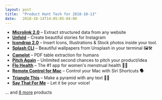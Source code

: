 ```yaml
---
layout: post
title:  "Product Hunt Tech for 2018-10-13"
date:   2018-10-14T14:05:05-04:00
---
```


* **[Microlink 2.0](https://www.producthunt.com/posts/microlink-2-0?utm_campaign=producthunt-api&utm_medium=api&utm_source=Application%3A+Daily+Digest+RSS+%28ID%3A+3202%29)** – Extract structured data from any website
* **[Unfold](https://www.producthunt.com/posts/unfold?utm_campaign=producthunt-api&utm_medium=api&utm_source=Application%3A+Daily+Digest+RSS+%28ID%3A+3202%29)** – Create beautiful stories for Instagram
* **[Icondrop 2.0](https://www.producthunt.com/posts/icondrop-2-0?utm_campaign=producthunt-api&utm_medium=api&utm_source=Application%3A+Daily+Digest+RSS+%28ID%3A+3202%29)** – Insert Icons, Illustrations & Stock photos inside your tool.
* **[Splash CLI](https://www.producthunt.com/posts/splash-cli?utm_campaign=producthunt-api&utm_medium=api&utm_source=Application%3A+Daily+Digest+RSS+%28ID%3A+3202%29)** – Beautiful wallpapers from Unsplash in your terminal 🖼️🛠️
* **[Camelot](https://www.producthunt.com/posts/camelot-2?utm_campaign=producthunt-api&utm_medium=api&utm_source=Application%3A+Daily+Digest+RSS+%28ID%3A+3202%29)** – PDF table extraction for humans
* **[Pitch Again](https://www.producthunt.com/posts/pitch-again?utm_campaign=producthunt-api&utm_medium=api&utm_source=Application%3A+Daily+Digest+RSS+%28ID%3A+3202%29)** – Unlimited second chances to pitch your product/idea
* **[Flo Health](https://www.producthunt.com/posts/flo-health?utm_campaign=producthunt-api&utm_medium=api&utm_source=Application%3A+Daily+Digest+RSS+%28ID%3A+3202%29)** – The #1 app for women's menstrual health 💆‍♀️
* **[Remote Control for Mac](https://www.producthunt.com/posts/remote-control-for-mac?utm_campaign=producthunt-api&utm_medium=api&utm_source=Application%3A+Daily+Digest+RSS+%28ID%3A+3202%29)** – Control your Mac with Siri Shortcuts 🗣️
* **[Triangle This](https://www.producthunt.com/posts/triangle-this?utm_campaign=producthunt-api&utm_medium=api&utm_source=Application%3A+Daily+Digest+RSS+%28ID%3A+3202%29)** – Make a pyramid with any text 🙈📐
* **[Say That For Me](https://www.producthunt.com/posts/say-that-for-me?utm_campaign=producthunt-api&utm_medium=api&utm_source=Application%3A+Daily+Digest+RSS+%28ID%3A+3202%29)** – Let it be your voice!

… and [8 more](https://www.producthunt.com/tech) products